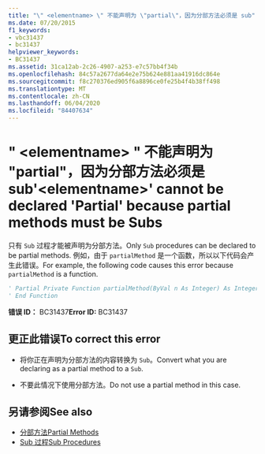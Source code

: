```yaml
---
title: "\" <elementname> \" 不能声明为 \"partial\"，因为分部方法必须是 sub"
ms.date: 07/20/2015
f1_keywords:
- vbc31437
- bc31437
helpviewer_keywords:
- BC31437
ms.assetid: 31ca12ab-2c26-4907-a253-e7c57bb4f34b
ms.openlocfilehash: 84c57a2677da64e2e75b624e881aa41916dc864e
ms.sourcegitcommit: f8c270376ed905f6a8896ce0fe25b4f4b38ff498
ms.translationtype: MT
ms.contentlocale: zh-CN
ms.lasthandoff: 06/04/2020
ms.locfileid: "84407634"
---
```

# <a name="elementname-cannot-be-declared-partial-because-partial-methods-must-be-subs"></a><span data-ttu-id="2523c-102">" \<elementname> " 不能声明为 "partial"，因为分部方法必须是 sub</span><span class="sxs-lookup"><span data-stu-id="2523c-102">'\<elementname>' cannot be declared 'Partial' because partial methods must be Subs</span></span>
<span data-ttu-id="2523c-103">只有 `Sub` 过程才能被声明为分部方法。</span><span class="sxs-lookup"><span data-stu-id="2523c-103">Only `Sub` procedures can be declared to be partial methods.</span></span> <span data-ttu-id="2523c-104">例如，由于 `partialMethod` 是一个函数，所以以下代码会产生此错误。</span><span class="sxs-lookup"><span data-stu-id="2523c-104">For example, the following code causes this error because `partialMethod` is a function.</span></span>  
  
```vb  
' Partial Private Function partialMethod(ByVal n As Integer) As Integer  
' End Function  
```  
  
 <span data-ttu-id="2523c-105">**错误 ID：** BC31437</span><span class="sxs-lookup"><span data-stu-id="2523c-105">**Error ID:** BC31437</span></span>  
  
## <a name="to-correct-this-error"></a><span data-ttu-id="2523c-106">更正此错误</span><span class="sxs-lookup"><span data-stu-id="2523c-106">To correct this error</span></span>  
  
- <span data-ttu-id="2523c-107">将你正在声明为分部方法的内容转换为 `Sub`。</span><span class="sxs-lookup"><span data-stu-id="2523c-107">Convert what you are declaring as a partial method to a `Sub`.</span></span>  
  
- <span data-ttu-id="2523c-108">不要此情况下使用分部方法。</span><span class="sxs-lookup"><span data-stu-id="2523c-108">Do not use a partial method in this case.</span></span>  
  
## <a name="see-also"></a><span data-ttu-id="2523c-109">另请参阅</span><span class="sxs-lookup"><span data-stu-id="2523c-109">See also</span></span>

- [<span data-ttu-id="2523c-110">分部方法</span><span class="sxs-lookup"><span data-stu-id="2523c-110">Partial Methods</span></span>](../programming-guide/language-features/procedures/partial-methods.md)
- [<span data-ttu-id="2523c-111">Sub 过程</span><span class="sxs-lookup"><span data-stu-id="2523c-111">Sub Procedures</span></span>](../programming-guide/language-features/procedures/sub-procedures.md)
